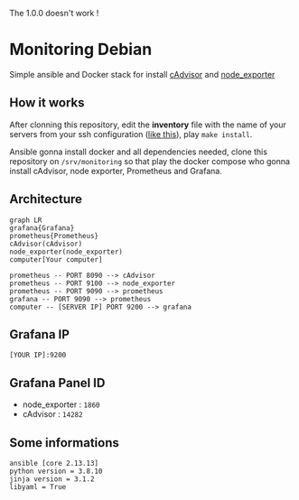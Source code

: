 The 1.0.0 doesn't work !

# Monitoring Debian
Simple ansible and Docker stack for install [cAdvisor](https://github.com/google/cadvisor) and [node_exporter](https://github.com/prometheus/node_exporter)

## How it works

After clonning this repository, edit the __inventory__ file with the name of your servers from your ssh configuration ([like this](https://github.com/arezoomaleki/ssh-config-file/blob/main/config)), play `make install`.

Ansible gonna install docker and all dependencies needed, clone this repository on ``/srv/monitoring`` so that play the docker compose who gonna install cAdvisor, node exporter, Prometheus and Grafana.

## Architecture
```mermaid
graph LR
grafana{Grafana} 
prometheus{Prometheus} 
cAdvisor(cAdvisor) 
node_exporter(node_exporter) 
computer[Your computer] 

prometheus -- PORT 8090 --> cAdvisor 
prometheus -- PORT 9100 --> node_exporter 
prometheus -- PORT 9090 --> prometheus 
grafana -- PORT 9090 --> prometheus 
computer -- [SERVER IP] PORT 9200 --> grafana 
```

## Grafana IP

``[YOUR IP]:9200``

## Grafana Panel ID

- node_exporter : `1860`
- cAdvisor : ``14282``


## Some informations

```
ansible [core 2.13.13]
python version = 3.8.10
jinja version = 3.1.2
libyaml = True
```
